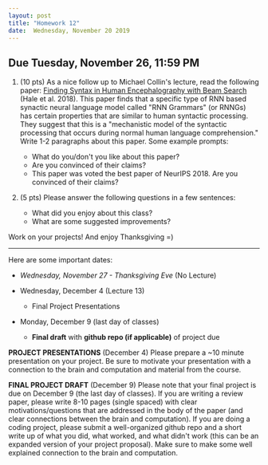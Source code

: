 ```yaml
---
layout: post
title: "Homework 12"
date:  Wednesday, November 20 2019
---
```


## Due Tuesday, November 26, 11:59 PM


1. (10 pts) As a nice follow up to Michael Collin's lecture, read the following paper: [Finding Syntax in Human Encephalography with Beam Search](https://arxiv.org/pdf/1806.04127.pdf) (Hale et al. 2018). This paper finds that a specific type of RNN based synactic neural language model called "RNN Grammars" (or RNNGs) has certain properties that are similar to human syntactic processing. They suggest that this is a "mechanistic model of the syntactic processing that occurs during normal human language comprehension." Write 1-2 paragraphs about this paper. Some example prompts:
    * What do you/don't you like about this paper?
    * Are you convinced of their claims?
    * This paper was voted the best paper of NeurIPS 2018. Are you convinced of their claims?
    
2. (5 pts) Please answer the following questions in a few sentences:
    * What did you enjoy about this class?
    * What are some suggested improvements?
    
Work on your projects! And enjoy Thanksgiving =)

------------------------
 Here are some important dates:

* _Wednesday, November 27 - Thanksgiving Eve_ (No Lecture)

* Wednesday, December 4 (Lecture 13)
    * Final Project Presentations
    
* Monday, December 9 (last day of classes)
    * **Final draft** with **github repo (if applicable)** of project due

**PROJECT PRESENTATIONS** (December 4)
Please prepare a ~10 minute presentation on your project. Be sure to motivate your presentation with a connection to the brain and computation and material from the course.
    

**FINAL PROJECT DRAFT** (December 9)
Please note that your final project is due on December 9 (the last day of classes). If you are writing a review paper, please write 8-10 pages (single spaced) with clear motivations/questions that are addressed in the body of the paper (and clear connections between the brain and computation). If you are doing a coding project, please submit a well-organized github repo and a short write up of what you did, what worked, and what didn't work (this can be an expanded version of your project proposal). Make sure to make some well explained connection to the brain and computation.


 


